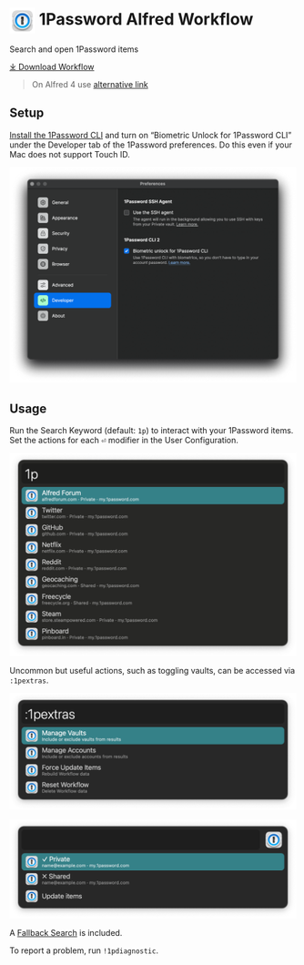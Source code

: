 # <img src='Workflow/icon.png' width='45' align='center' alt='icon'> 1Password Alfred Workflow

Search and open 1Password items

<a href='https://github.com/alfredapp/1password-workflow/releases/latest/download/1Password.alfredworkflow'>⤓ Download Workflow</a>

> On Alfred 4 use <a href='https://github.com/alfredapp/1password-workflow/releases/download/2022.13/1Password.alfredworkflow'>alternative link</a>

## Setup

[Install the 1Password CLI](https://1password.com/downloads/command-line/) and turn on “Biometric Unlock for 1Password CLI” under the Developer tab of the 1Password preferences. Do this even if your Mac does not support Touch ID.

![1Password preferences](Workflow/images/about/1password_preferences.png)

## Usage

Run the Search Keyword (default: `1p`) to interact with your 1Password items. Set the actions for each <kbd>⏎</kbd> modifier in the User Configuration.

![Alfred search for 1p](Workflow/images/about/1p.png)

Uncommon but useful actions, such as toggling vaults, can be accessed via `:1pextras`.

![Alfred search for :1pextras](Workflow/images/about/1pextras.png)

![Results for managing vaults](Workflow/images/about/vaults.png)

A [Fallback Search](https://www.alfredapp.com/help/features/default-results/fallback-searches/) is included.

To report a problem, run `!1pdiagnostic`.
